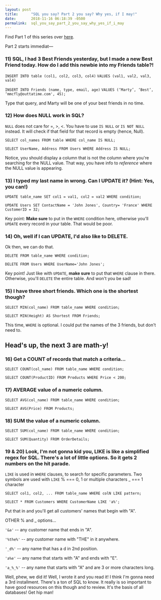 ```yaml
---
layout: post
title:      "SQL you say? Part 2 you say? Why yes, if I may!"
date:       2018-11-16 06:18:39 -0500
permalink:  sql_you_say_part_2_you_say_why_yes_if_i_may
---
```



Find Part 1 of this series over [here](http://jeffreywithers.com/sql_you_say_why_yes_yes_i_do).

Part 2 starts immediat—

### 11) SQL, I had 3 Best Friends yesterday, but I made a new Best Friend today. How do I add this newbie into my Friends table?!

`INSERT INTO table (col1, col2, col3, col4)`
`VALUES (val1, val2, val3, val4)`

`INSERT INTO Friends (name, type, email, age)`
`VALUES (‘Marty’, ‘Best’, ‘mmcfly@outtatime.com', 45);`

Type that query, and Marty will be one of your best friends in no time.

### 12) How does NULL work in SQL? 

`NULL` does not care for =, >, <.  You have to use `IS NULL` or `IS NOT NULL` instead.  It will check if that field for that record is empty (hence, Null).

`SELECT col_names FROM table WHERE col_name IS NULL;`

`SELECT UserName, Address FROM Users WHERE Address IS NULL;`

Notice, you should display a column that is not the column where you're searching for the NULL value.  That way, you have info to *reference* where the NULL value is appearing.

### 13) I typed my last name in wrong.  Can I UPDATE it?  (Hint: Yes, you can!)

`UPDATE table_name SET col1 = val1, col2 = val2 WHERE condition;`

`UPDATE Users SET ContactName = 'John Jones', Country= 'France' WHERE CustomerID = 32;`

Key point: **Make sure** to put in the `WHERE` condition here, otherwise you'll `UPDATE` every record in your table.  That would be poor.  

### 14) Oh, well if I can UPDATE, I'd also like to DELETE.

Ok then, we can do that.

`DELETE FROM table_name WHERE condition;`

`DELETE FROM Users WHERE UserName='John Jones';`

Key point!  Just like with `UPDATE`, **make sure** to put that `WHERE` clause in there.  Otherwise, you'll `DELETE` the entire table.  And won't you be sad!

### 15) I have three short friends.  Which one is the shortest though?

`SELECT MIN(col_name) FROM table_name WHERE condition;`

`SELECT MIN(Height) AS Shortest FROM Friends;`

This time, `WHERE` is optional.  I could put the names of the 3 friends, but don't need to.

## Head's up, the next 3 are math-y!
### 16) Get a COUNT of records that match a criteria...

`SELECT COUNT(col_name) FROM table_name WHERE condition;`

`SELECT COUNT(ProductID) FROM Products WHERE Price < 200;`

### 17) AVERAGE value of a numeric column.

`SELECT AVG(col_name) FROM table_name WHERE condition;`

`SELECT AVG(Price) FROM Products;`

### 18) SUM the value of a numeric column. 

`SELECT SUM(col_name) FROM table_name WHERE condition;`

`SELECT SUM(Quantity) FROM OrderDetails;`

### 19 & 20) Look, I'm not gonna kid you, LIKE is like a simplified regex for SQL. There's a lot of little options. So it gets 2 numbers on the hit parade.

`LIKE` is used in `WHERE` clauses, to search for specific parameters.
Two symbols are used with `LIKE`
%  === 0, 1 or multiple characters
_    === 1 character

`SELECT col1, col2, ... FROM table_name WHERE colN LIKE pattern;`

`SELECT * FROM Customers WHERE CustomerName LIKE 'a%';`

Put that in and you'll get all customers' names that begin with "A".

OTHER % and _ options...

`'&a'`  -- any customer name that ends in "A".

`'%the%'` -- any customer name with "THE" in it anywhere.

`'_d%'` -- any name that has a d in 2nd position.

`'a%e'` -- any name that starts with "A" and ends with "E".

`'a_%_%'` -- any name that starts with "A" and are 3 or more characters long.



Well, phew, we did it!  Well, I wrote it and you read it!
I think I'm gonna need a 3rd installment.  There's a ton of SQL to know.  It really is so important to have good resources on this though and to review.  It's the basis of all databases!  Get hip man!  


